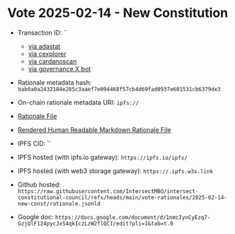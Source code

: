 
# Vote 2025-02-14 - New Constitution

- Transaction ID: ``
  - [via adastat](https://adastat.net/transactions/)
  - [via cexplorer](https://cexplorer.io/tx/)
  - [via cardanoscan](https://cardanoscan.io/transaction/?tab=votes)
  - [via governance X bot](https://x.com/GovActions/status/)

- Rationale metadata hash: `bab0a0a2432184e285c3aaef7e094468f57cb4d69fad0937e601531cb6379de3`
- On-chain rationale metadata URI: `ipfs://`

- [Rationale File](./rationale.jsonld)
- [Rendered Human Readable Markdown Rationale File](./rationale.jsonld.md)
- IPFS CID: ``
- IPFS hosted (with ipfs.io gateway): `https://ipfs.io/ipfs/`
- IPFS hosted (with web3 storage gateway): `https://.ipfs.w3s.link`

- Github hosted: `https://raw.githubusercontent.com/IntersectMBO/intersect-constitutional-council/refs/heads/main/vote-rationales/2025-02-14-new-const/rationale.jsonld`
- Google doc: `https://docs.google.com/document/d/1nmcIynCyEzq7-GzjQlF124pycJxS4qkIczLzW2flQCI/edit?pli=1&tab=t.0`

